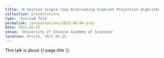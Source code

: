 ```yaml
---
title: "A Unified Single-loop Alternating Gradient Projection Algorithm for Nonconvex-Concave and Convex-Nonconcave Minimax Problems"
collection: presentations
type: 'Invited Talk'
permalink: /presentations/2021-06-04-pres
date: 2021-05-25
venue: 'University of Chinese Academy of Sciences'
location: Online, 2021.05.25
---
```


This talk is about {{ page.title }}.
